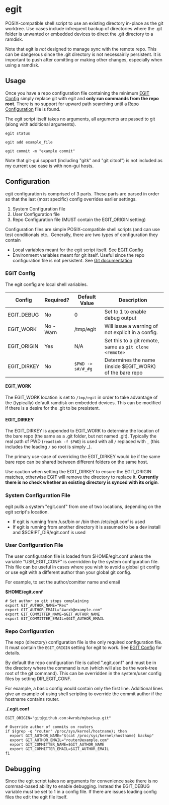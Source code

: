 # egit

POSIX-compatible shell script to use an existing directory in-place as the git worktree. Use cases include infrequent backup of directories where the .git folder is unwanted or embedded devices to direct the .git directory to a ramdisk.

Note that egit is *not* designed to manage sync with the remote repo. This can be dangerous since the .git directory is not necessairily persistent. It is important to push after comitting or making other changes, especially when using a ramdisk.

## Usage

Once you have a repo configuration file containing the minimum [EGIT Config](#egit-config) simply replace git with egit and **only run commands from the repo root**. There is no support for upward path searching until a [Repo Configuration](#repo-configuration) file is found.

The egit script itself takes no arguments, all arguments are passed to git (along with additional arguments).

```shell
egit status

egit add example_file

egit commit -m "example commit"
```

Note that git-gui support (including "gitk" and "git citool") is not included as my current use case is with non-gui hosts.

## Configuration

egit configuration  is comprised of 3 parts. These parts are parsed in order so that the last (most specific) config overrides earlier settings.

1) System Configuration file
2) User Configuration file
3) Repo Configuration file (MUST contain the EGIT_ORIGIN setting)

Configuration files are simple POSIX-compatible shell scripts (and can use test conditionals etc.. Generally, there are two types of configuration they contain

- Local variables meant for the egit script itself. See [EGIT Config](#egit-config)
- Environment variables meant for git itself. Useful since the repo configuration file is not persistent. See [Git documentation](https://git-scm.com/book/en/v2/Git-Internals-Environment-Variables)

### EGIT Config

The egit config are local shell variables.

| Config      | Required? | Default Value     | Description                                               |
| ----------- | --------- | ----------------- | --------------------------------------------------------- |
| EGIT_DEBUG  | No        | 0                 | Set to 1 to enable debug output                           |
| EGIT_WORK   | No - Warn | /tmp/egit         | Will issue a warning of not explicit in a config.         |
| EGIT_ORIGIN | Yes       | N/A               | Set this to a git remote, same as `git clone <remote>`    |
| EGIT_DIRKEY | No        | `$PWD -> s#/#_#g` | Determines the name (inside $EGIT_WORK) of the bare repo  |

#### EGIT_WORK

The EGIT_WORK location is set to `/tmp/egit` in order to take advantage of the (typically) default ramdisk on embedded devices. This can be modified if there is a desire for the .git to be presistent.

#### EGIT_DIRKEY

The EGIT_DIRKEY is appended to EGIT_WORK to determine the location of the bare repo (the same as a .git folder, but not named .git). Typically the real path of PWD (`readlink -f $PWD`) is used with all `/` replaced with `_` (this includes the leading `/` so root is simply _).

The primary use-case of overriding the EGIT_DIRKEY would be if the same bare repo can be shared between different folders on the same host.

Use caution when setting the EGIT_DIRKEY to ensure the EGIT_ORIGIN matches, otherwise EGIT will remove the directory to replace it. **Currently there is no check whether an existing directory is synced with its origin**.

### System Configuration File

egit pulls a system "egit.conf" from one of two locations, depending on the egit script's location.

- If egit is running from /usr/bin or /bin then /etc/egit.conf is used
- If egit is running from another directory it is assumed to be a dev install and $SCRIPT_DIR/egit.conf is used

### User Configuration File

The user configuration file is loaded from $HOME/egit.conf unless the variable "USR_EGIT_CONF" is overridden by the system configuration file. This file can be useful in cases where you wish to avoid a global git config or use egit with a different author than your global git config.

For example, to set the author/comitter name and email

**$HOME/egit.conf**
```shell
# Set author so git stops complaining
export GIT_AUTHOR_NAME="Rex"
export GIT_AUTHOR_EMAIL="4wrxb@example.com"
export GIT_COMMITTER_NAME=$GIT_AUTHOR_NAME
export GIT_COMMITTER_EMAIL=$GIT_AUTHOR_EMAIL
```

### Repo Configuration

The repo (directory) configuration file is the only required configuration file. It must contain the `EGIT_ORIGIN` setting for egit to work. See [EGIT Config](#egit-config) for details.

By default the repo configuration file is called ".egit.conf" and must be in the directory where the command is run (which will also be the work-tree root of the git command). This can be overridden in the system/user config files by setting DIR_EGIT_CONF.

For example, a basic config would contain only the first line. Additional lines give an example of using shell scripting to override the commit author if the hostname contains router.

**./.egit.conf**
```shell
EGIT_ORIGIN="git@github.com:4wrxb/mybackup.git"

# Override author of commits on routers
if $(grep -q "router" /proc/sys/kernel/hostname); then
  export GIT_AUTHOR_NAME="$(cat /proc/sys/kernel/hostname) backup"
  export GIT_AUTHOR_EMAIL="router@example.com"
  export GIT_COMMITTER_NAME=$GIT_AUTHOR_NAME
  export GIT_COMMITTER_EMAIL=$GIT_AUTHOR_EMAIL
fi
```

## Debugging

Since the egit script takes no arguments for convenience sake there is no commad-based ability to enable debugging. Instead the EGIT_DEBUG variable must be set to 1 in a config file. If there are issues loading config files the edit the egit file itself.
